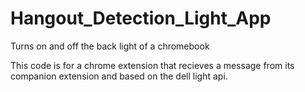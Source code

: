 # Hangout_Detection_Light_App
Turns on and off the back light of a chromebook

This code is for a chrome extension that recieves a message from its companion extension and based on the dell light api.
